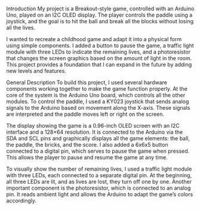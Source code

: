 Introduction
My project is a Breakout-style game, controlled with an Arduino Uno, played on an I2C OLED display. The player controls the paddle using a joystick, and the goal is to hit the ball and break all the blocks without losing all the lives.

I wanted to recreate a childhood game and adapt it into a physical form using simple components. I added a button to pause the game, a traffic light module with three LEDs to indicate the remaining lives, and a photoresistor that changes the screen graphics based on the amount of light in the room. This project provides a foundation that I can expand in the future by adding new levels and features.

General Description
To build this project, I used several hardware components working together to make the game function properly. At the core of the system is the Arduino Uno board, which controls all the other modules. To control the paddle, I used a KY023 joystick that sends analog signals to the Arduino based on movement along the X-axis. These signals are interpreted and the paddle moves left or right on the screen.

The display showing the game is a 0.96-inch OLED screen with an I2C interface and a 128×64 resolution. It is connected to the Arduino via the SDA and SCL pins and graphically displays all the game elements: the ball, the paddle, the bricks, and the score. I also added a 6x6x5 button connected to a digital pin, which serves to pause the game when pressed. This allows the player to pause and resume the game at any time.

To visually show the number of remaining lives, I used a traffic light module with three LEDs, each connected to a separate digital pin. At the beginning, all three LEDs are lit, and as lives are lost, they turn off one by one. Another important component is the photoresistor, which is connected to an analog pin. It reads ambient light and allows the Arduino to adapt the game’s colors accordingly.
